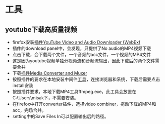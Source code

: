 # 工具
## youtube下载高质量视频
* firefox安装[插件YouTube Video and Audio Downloader (WebEx)](https://addons.mozilla.org/zh-CN/firefox/addon/youtube_downloader_webx/)
* 插件的download panel中，会发现，只提供了No audio的MP4视频下载
* 点击下载，会下载两个文件，一个音频的acc文件，一个视频的MP4文件
* 这是因为youtube视频单独分视频流和音频流输出，因此下载后的两个文件需要合并
* 下载[插件Media Converter and Muxer](https://addons.mozilla.org/zh-CN/firefox/addon/media-conversion-tool/)
* 按照插件的要求在本地安装中间件[工具](https://github.com/andy-portmen/native-client/releases)，连接浏览器和系统，下载后需要点击install安装
* 按照插件要求，本地下载MP4工具ffmpeg.exe，此工具会放置在C:\Users\misak下，不需要安装。
* 在firefox中打开converter插件，选择video combiner，拖动下载的MP4和acc，完场合并。
* setting中的Save Files In可以配置输出后的路径。